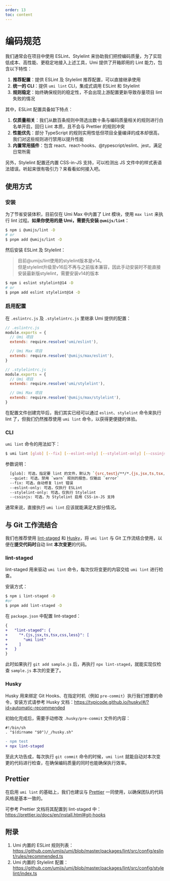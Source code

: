 ```yaml
---
order: 13
toc: content
---
```

# 编码规范

我们通常会在项目中使用 ESLint、Stylelint 来协助我们把控编码质量，为了实现低成本、高性能、更稳定地接入上述工具，Umi 提供了开箱即用的 Lint 能力，包含以下特性：

1. **推荐配置**：提供 ESLint 及 Stylelint 推荐配置，可以直接继承使用
2. **统一的 CLI**：提供 `umi lint` CLI，集成式调用 ESLint 和 Stylelint
3. **规则稳定**：始终确保规则的稳定性，不会出现上游配置更新导致存量项目 lint 失败的情况

其中，ESLint 配置具备如下特点：

1. **仅质量相关**：我们从数百条规则中筛选出数十条与编码质量相关的规则进行白名单开启，回归 Lint 本质，且不会与 Prettier 的规则冲突
2. **性能优先**：部分 TypeScript 的规则实用性低但项目全量编译的成本却很高，我们对这些规则进行禁用以提升性能
3. **内置常用插件**：包含 react、react-hooks、@typescript/eslint、jest，满足日常所需

另外，Stylelint 配置还内置 CSS-in-JS 支持，可以检测出 JS 文件中的样式表语法错误。听起来很有吸引力？来看看如何接入吧。

## 使用方式
### 安装

为了节省安装体积，目前仅在 Umi Max 中内置了 Lint 模块，使用 `max lint` 来执行 lint 过程。**如果你使用的是 Umi，需要先安装 `@umijs/lint`**：

```bash
$ npm i @umijs/lint -D
# or
$ pnpm add @umijs/lint -D
```

然后安装 ESLint 及 Stylelint：
> 目前@umijs/lint使用的stylelint版本是v14。  
但是stylelint升级至v16后不再与之前版本兼容，因此手动安装时不能直接安装最新版stylelint，需要安装v14的版本

```bash
$ npm i eslint stylelint@14 -D
# or
$ pnpm add eslint stylelint@14 -D
```

### 启用配置

在 `.eslintrc.js` 及 `.stylelintrc.js` 里继承 Umi 提供的配置：

```js
// .eslintrc.js
module.exports = {
  // Umi 项目
  extends: require.resolve('umi/eslint'),

  // Umi Max 项目
  extends: require.resolve('@umijs/max/eslint'),
}

// .stylelintrc.js
module.exports = {
  // Umi 项目
  extends: require.resolve('umi/stylelint'),

  // Umi Max 项目
  extends: require.resolve('@umijs/max/stylelint'),
}
```

在配置文件创建完毕后，我们其实已经可以通过 `eslint`、`stylelint` 命令来执行 lint 了，但我们仍然推荐使用 `umi lint` 命令，以获得更便捷的体验。

### CLI

`umi lint` 命令的用法如下：

```bash
$ umi lint [glob] [--fix] [--eslint-only] [--stylelint-only] [--cssinjs]
```

参数说明：

```bash
  [glob]: 可选，指定要 lint 的文件，默认为 `{src,test}/**/*.{js,jsx,ts,tsx,css,less}`
  --quiet: 可选，禁用 `warn` 规则的报告，仅输出 `error`
  --fix: 可选，自动修复 lint 错误
  --eslint-only: 可选，仅执行 ESLint
  --stylelint-only: 可选，仅执行 Stylelint
  --cssinjs: 可选，为 Stylelint 启用 CSS-in-JS 支持
```

通常来说，直接执行 `umi lint` 应该就能满足大部分情况。

## 与 Git 工作流结合

我们也推荐使用 [lint-staged](https://github.com/okonet/lint-staged#readme) 和 [Husky](https://typicode.github.io/husky/)，将 `umi lint` 与 Git 工作流结合使用，以便在**提交代码时**自动 lint **本次变更**的代码。

### lint-staged

lint-staged 用来驱动 `umi lint` 命令，每次仅将变更的内容交给 `umi lint` 进行检查。

安装方式：

```bash
$ npm i lint-staged -D
#or
$ pnpm add lint-staged -D
```

在 `package.json` 中配置 lint-staged：

```diff
{
+   "lint-staged": {
+     "*.{js,jsx,ts,tsx,css,less}": [
+       "umi lint"
+     ]
+   }
}
```

此时如果执行 `git add sample.js` 后，再执行 `npx lint-staged`，就能实现仅检查 `sample.js` 本次的变更了。

### Husky

Husky 用来绑定 Git Hooks、在指定时机（例如 `pre-commit`）执行我们想要的命令，安装方式请参考 Husky 文档：https://typicode.github.io/husky/#/?id=automatic-recommended

初始化完成后，需要手动修改 `.husky/pre-commit` 文件的内容：

```diff
#!/bin/sh
. "$(dirname "$0")/_/husky.sh"

- npm test
+ npx lint-staged
```

至此大功告成，每次执行 `git commit` 命令的时候，`umi lint` 就能自动对本次变更的代码进行检查，在确保编码质量的同时也能确保执行效率。

## Prettier

在启用 `umi lint` 的基础上，我们也建议与 [Prettier](https://prettier.io/docs/en/install.html) 一同使用，以确保团队的代码风格是基本一致的。

可参考 Prettier 文档将其配置到 lint-staged 中：https://prettier.io/docs/en/install.html#git-hooks

## 附录

1. Umi 内置的 ESLint 规则列表：https://github.com/umijs/umi/blob/master/packages/lint/src/config/eslint/rules/recommended.ts
2. Umi 内置的 Stylelint 配置：https://github.com/umijs/umi/blob/master/packages/lint/src/config/stylelint/index.ts
